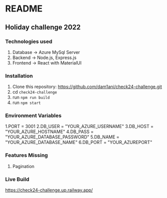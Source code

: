 # README

## Holiday challenge 2022


### Technologies used
1. Database -> Azure MySql Server
2. Backend -> Node.js, Express.js
3. Frontend -> React with MaterialUI

### Installation
1. Clone this repository: https://github.com/dam1ani/check24-challenge.git
2. cd `check24-challenge`
3. run  `npm run build`
4. run  `npm start`


### Environment Variables

1.PORT    =  3001
2.DB_USER = "YOUR_AZURE_USERNAME"
3.DB_HOST = "YOUR_AZURE_HOSTNAME"
4.DB_PASS = "YOUR_AZURE_DATABASE_PASSWORD"
5.DB_NAME = "YOUR_AZURE_DATABASE_NAME"
6.DB_PORT = "YOUR_AZUREPORT"


### Features Missing

1. Pagination

### Live Build
https://check24-challenge.up.railway.app/


